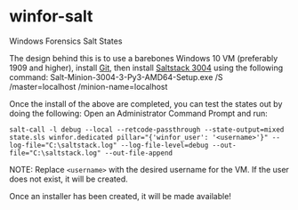 # winfor-salt
Windows Forensics Salt States

The design behind this is to use a barebones Windows 10 VM (preferably 1909 and higher),
install [Git](https://git-scm.com/download/win), then install [Saltstack 3004](https://repo.saltproject.io/windows/Salt-Minion-3004-3-Py3-AMD64-Setup.exe)
using the following command:
Salt-Minion-3004-3-Py3-AMD64-Setup.exe /S /master=localhost /minion-name=localhost

Once the install of the above are completed, you can test the states out by doing the following:
Open an Administrator Command Prompt and run:
```git clone https://github.com/digitalsleuth/winfor-salt/ "C:\ProgramData\Salt Project\Salt\srv\salt"
salt-call -l debug --local --retcode-passthrough --state-output=mixed state.sls winfor.dedicated pillar="{'winfor_user': '<username>'}" --log-file="C:\saltstack.log" --log-file-level=debug --out-file="C:\saltstack.log" --out-file-append
```

NOTE: Replace `<username>` with the desired username for the VM. If the user does not exist, it will be created.

Once an installer has been created, it will be made available!

